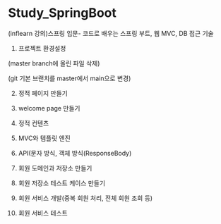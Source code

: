 # Study_SpringBoot
(inflearn 강의)스프링 입문- 코드로 배우는 스프링 부트, 웹 MVC, DB 접근 기술

1. 프로젝트 환경설정

(master branch에 올린 파일 삭제)

(git 기본 브랜치를 master에서 main으로 변경) 

2. 정적 페이지 만들기

3. welcome page 만들기

4. 정적 컨텐츠

5. MVC와 템플릿 엔진

6. API(문자 방식, 객체 방식(ResponseBody)

7. 회원 도메인과 저장소 만들기

8. 회원 저장소 테스트 케이스 만들기

9. 회원 서비스 개발(중복 회원 처리, 전체 회원 조회 등)

10. 회원 서비스 테스트   
